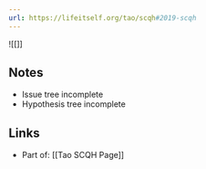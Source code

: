 ```yaml
---
url: https://lifeitself.org/tao/scqh#2019-scqh
---
```




![[]]
## Notes

- Issue tree incomplete
- Hypothesis tree incomplete

## Links

- Part of: [[Tao SCQH Page]]